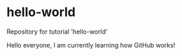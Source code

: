 # hello-world
Repository for tutorial 'hello-world'

Hello everyone, I am currently learning how GitHub works!
